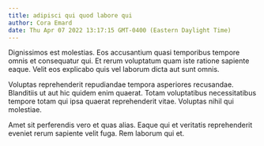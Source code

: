 ```yaml
---
title: adipisci qui quod labore qui
author: Cora Emard
date: Thu Apr 07 2022 13:17:15 GMT-0400 (Eastern Daylight Time)
---
```

Dignissimos est molestias. Eos accusantium quasi temporibus tempore omnis et consequatur qui. Et rerum voluptatum quam iste ratione sapiente eaque. Velit eos explicabo quis vel laborum dicta aut sunt omnis.

 Voluptas reprehenderit repudiandae tempora asperiores recusandae. Blanditiis ut aut hic quidem enim quaerat. Totam voluptatibus necessitatibus tempore totam qui ipsa quaerat reprehenderit vitae. Voluptas nihil qui molestiae.

 Amet sit perferendis vero et quas alias. Eaque qui et veritatis reprehenderit eveniet rerum sapiente velit fuga. Rem laborum qui et.